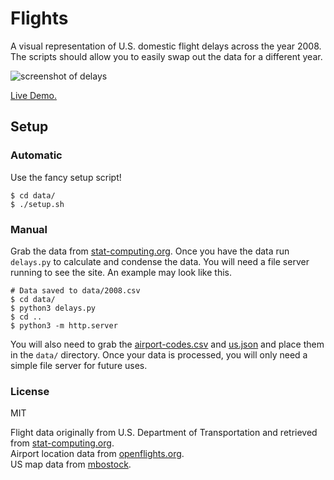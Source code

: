 # Flights

A visual representation of U.S. domestic flight delays across the year 2008. The scripts should allow you to easily swap out the data for a different year.

![screenshot of delays](https://cloud.githubusercontent.com/assets/9451227/11758676/59f040fe-a02b-11e5-976c-8eb4f355bc23.png)

[Live Demo.](mguida22.github.io/flights)

## Setup

### Automatic

Use the fancy setup script!

```
$ cd data/
$ ./setup.sh
```

### Manual

Grab the data from [stat-computing.org](http://stat-computing.org/dataexpo/2009/the-data.html). Once you have the data run `delays.py` to calculate and condense the data. You will need a file server running to see the site. An example may look like this.

```
# Data saved to data/2008.csv
$ cd data/
$ python3 delays.py
$ cd ..
$ python3 -m http.server
```

You will also need to grab the [airport-codes.csv](https://github.com/mguida22/flights/blob/gh-pages/data/airport-codes.csv) and [us.json](https://github.com/mguida22/flights/blob/gh-pages/data/us.json) and place them in the `data/` directory. Once your data is processed, you will only need a simple file server for future uses.

### License
MIT

Flight data originally from U.S. Department of Transportation and retrieved from [stat-computing.org](http://stat-computing.org/dataexpo/2009/the-data.html).<br>
Airport location data from [openflights.org](http://openflights.org/).<br>
US map data from [mbostock](http://bl.ocks.org/mbostock/raw/4090846/us.json).
